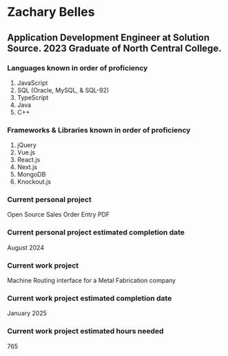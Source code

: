 # Zachary Belles
## Application Development Engineer at Solution Source. 2023 Graduate of North Central College.

### Languages known in order of proficiency
1. JavaScript
2. SQL (Oracle, MySQL, & SQL-92)
3. TypeScript
4. Java
5. C++

### Frameworks & Libraries known in order of proficiency
1. jQuery
2. Vue.js
3. React.js
4. Next.js
5. MongoDB
6. Knockout.js

### Current personal project
Open Source Sales Order Entry PDF

### Current personal project estimated completion date
August 2024

### Current work project
Machine Routing interface for a Metal Fabrication company

### Current work project estimated completion date
January 2025

### Current work project estimated hours needed
765

<!---
zmbelles/zmbelles is a ✨ special ✨ repository because its `README.md` (this file) appears on your GitHub profile.
You can click the Preview link to take a look at your changes.
--->
